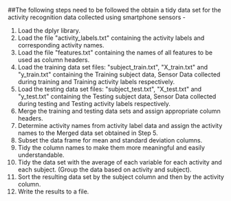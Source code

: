 ##The following steps need to be followed the obtain a tidy data set for the activity recognition data collected using smartphone sensors -
1. Load the dplyr library.
2. Load the file "activity_labels.txt" containing the activity labels and corresponding activity names.
3. Load the file "features.txt" containing the names of all features to be used as column headers.
4. Load the training data set files: "subject_train.txt", "X_train.txt" and "y_train.txt" containing the Training subject data, Sensor Data collected during training and Training activity labels respectively.
5. Load the testing data set files: "subject_test.txt", "X_test.txt" and "y_test.txt" containing the Testing subject data, Sensor Data collected during testing and Testing activity labels respectively.
6. Merge the training and testing data sets and assign appropriate column headers.
7. Determine activity names from activity label data and assign the activity names to the Merged data set obtained in Step 5.
8. Subset the data frame for mean and standard deviation columns.
9. Tidy the column names to make them more meaningful and easily understandable.
10. Tidy the data set with the average of each variable for each activity and each subject. (Group the data based on activity and subject).
11. Sort the resulting data set by the subject column and then by the activity column.
12. Write the results to a file.
